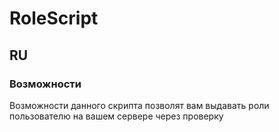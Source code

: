# RoleScript
## RU
### Возможности
Возможности данного скрипта позволят вам выдавать роли пользователю на вашем сервере через проверку